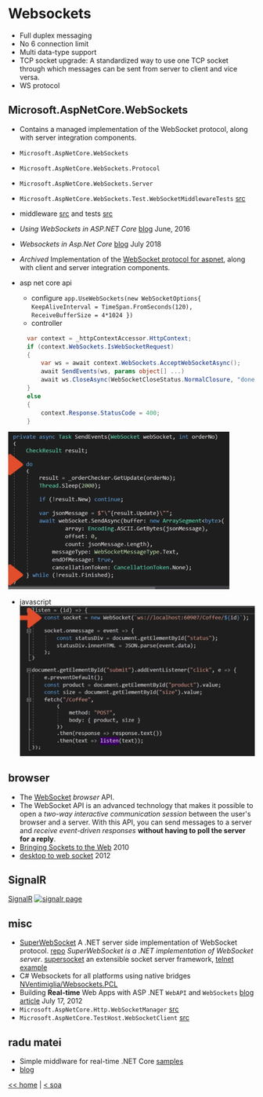 # Websockets

- Full duplex messaging
- No 6 connection limit
- Multi data-type support
- TCP socket upgrade: A standardized way to use one TCP socket through which messages can be sent from server to client and vice versa.
- WS protocol

## Microsoft.AspNetCore.WebSockets

- Contains a managed implementation of the WebSocket protocol, along with server integration components.
- `Microsoft.AspNetCore.WebSockets`
- `Microsoft.AspNetCore.WebSockets.Protocol`
- `Microsoft.AspNetCore.WebSockets.Server`
- `Microsoft.AspNetCore.WebSockets.Test.WebSocketMiddlewareTests` [src](https://github.com/aspnet/AspNetCore/blob/7fb3d57f54bc8351e725fb936f15c5fec8dca06c/src/Middleware/WebSockets/test/UnitTests/WebSocketMiddlewareTests.cs)
- middleware [src](https://github.com/aspnet/AspNetCore/blob/7fb3d57f54bc8351e725fb936f15c5fec8dca06c/src/Middleware/WebSockets/src/WebSocketMiddleware.cs) and tests [src](https://github.com/aspnet/AspNetCore/blob/7fb3d57f54bc8351e725fb936f15c5fec8dca06c/src/Middleware/WebSockets/test/UnitTests/WebSocketMiddlewareTests.cs)
- _Using WebSockets in ASP.NET Core_ [blog](https://dotnetthoughts.net/using-websockets-in-aspnet-core/) June, 2016
- _Websockets in Asp.Net Core_ [blog](http://zbrad.github.io/tools/wscore/) July 2018
- _Archived_ Implementation of the [WebSocket protocol for aspnet](https://github.com/aspnet/websockets), along with client and server integration components.
- asp net core api
  - configure `app.UseWebSockets(new WebSocketOptions{ KeepAliveInterval = TimeSpan.FromSeconds(120), ReceiveBufferSize = 4*1024 })`
  - controller

  ```cs
    var context = _httpContextAccessor.HttpContext;
    if (context.WebSockets.IsWebSocketRequest)
    {
        var ws = await context.WebSockets.AcceptWebSocketAsync();
        await SendEvents(ws, params object[] ...)
        await ws.CloseAsync(WebSocketCloseStatus.NormalClosure, "done", CancellationToken.None);
    }
    else
    {
        context.Response.StatusCode = 400;
    }
  ```

![send.events.async.png](send.events.async.png)

- javascript ![js.fetch.listen.PNG ](js.fetch.listen.png)

## browser

- The [WebSocket](https://developer.mozilla.org/en-US/docs/Web/API/WebSockets_API) _browser_ API.
- The WebSocket API is an advanced technology that makes it possible to open a _two-way interactive communication session_ between the user's browser and a server. With this API, you can send messages to a server and _receive event-driven responses_ **without having to poll the server for a reply**.
- [Bringing Sockets to the Web](https://www.html5rocks.com/en/tutorials/websockets/basics/) 2010
- [desktop to web socket](https://isolasoftware.it/2012/05/04/how-to-send-live-data-from-a-c-desktop-application-to-web-using-websockets/) 2012

## SignalR

[SignalR](signalr.md) [![signalr page](https://img.shields.io/badge/wiki-page-green.svg)](signalr.md)

## misc

- [SuperWebSocket](https://archive.codeplex.com/?p=superwebsocket) A .NET server side implementation of WebSocket protocol. [repo](https://github.com/kerryjiang/SuperWebSocket) _SuperWebSocket is a .NET implementation of WebSocket server_. [supersocket](http://www.supersocket.net/) an extensible socket server framework, [telnet example](http://docs.supersocket.net/v2-0/en-US/A-Telnet-Example)
- C# Websockets for all platforms using native bridges [NVentimiglia/Websockets.PCL](https://github.com/NVentimiglia/Websockets.PCL)
- Building **Real-time** Web Apps with ASP .NET `WebAPI` and `WebSockets` [blog article](https://blogs.msdn.microsoft.com/youssefm/2012/07/17/building-real-time-web-apps-with-asp-net-webapi-and-websockets/) July 17, 2012
- `Microsoft.AspNetCore.Http.WebSocketManager` [src](https://github.com/aspnet/AspNetCore/blob/425c196cba530b161b120a57af8f1dd513b96f67/src/Http/Http.Abstractions/src/WebSocketManager.cs)
- `Microsoft.AspNetCore.TestHost.WebSocketClient` [src](https://github.com/aspnet/AspNetCore/blob/1f892d798d3163b4bd9d3c4e900f6bb5c2310f9c/src/Hosting/TestHost/src/WebSocketClient.cs)

## radu matei

- Simple middlware for real-time .NET Core [samples](https://github.com/radu-matei/websocket-manager/tree/master/samples)
- [blog](https://radu-matei.com/blog/aspnet-core-websockets-middleware/)

[<< home](../../README.md) | [< soa](../soa.md)